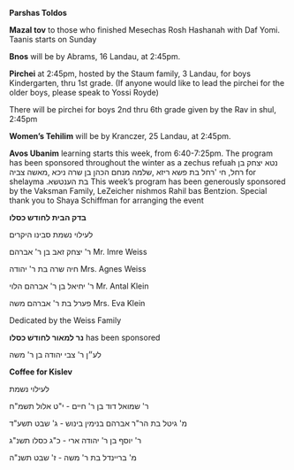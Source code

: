 **Parshas Toldos**

**Mazal tov** to those who finished Mesechas Rosh Hashanah with Daf Yomi. Taanis 
starts on Sunday

**Bnos**  will be by Abrams, 16 Landau, at 2:45pm.

**Pirchei** at 2:45pm, hosted by the Staum family, 3 Landau, for boys Kindergarten, 
thru 1st grade. (If anyone would like to lead the pirchei for the older boys, please 
speak to Yossi Royde)

There will be pirchei for boys 2nd thru 6th grade given by the Rav in shul, 2:45pm 

**Women’s Tehilim** will be by Kranczer, 25 Landau, at 2:45pm.

**Avos Ubanim** learning starts this week, from 6:40-7:25pm.
The program has been sponsored throughout the winter as a zechus refuah 
נטא יצחק בן רחל, חי 'רחל בת פשא ריזא ,שלמה מנחם הכהן בן שרה ניכא ,מאשה צביה for shelayma
.בת הענטשא
This week’s program has been generously sponsored by the Vaksman Family,
LeZeicher nishmos Rahil bas Bentzion.
Special thank you to Shaya Schiffman for arranging the event

**בדק הבית לחודש כסלו**

לעילוי נשמת סבינו היקרים

ר' יצחק זאב בן ר' אברהם
Mr. Imre Weiss

חיה שרה בת ר' יהודה
Mrs. Agnes Weiss

ר' יחיאל בן ר' אברהם הלוי
Mr. Antal Klein

פערל בת ר' אברהם משה
Mrs. Eva Klein

Dedicated by the Weiss Family


**נר למאור לחודשׁ כסלו** has been sponsored

לע״ן ר' צבי יהודה בן ר' משה


**Coffee for Kislev**  

לעילוי נשמת 

ר' שמואל דוד בן ר' חיים - 
י"ט אלול תשמ"ח


מ' גיטל בת הר"ר אברהם בנימין
בינוש - ג' שבט תשע"ד


 ר' יוסף בן ר' יהודה ארי - כ"ג כסלו תשנ"ג


מ' בריינדל בת ר' משה - ז' שבט תשנ"ה
